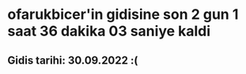 # ofarukbicer'in gidisine son 2 gun 1 saat 36 dakika 03 saniye kaldi

## Gidis tarihi: 30.09.2022 :(